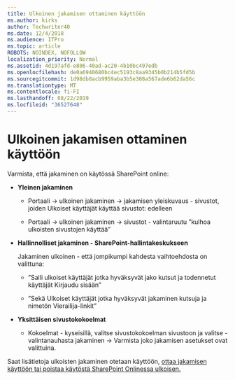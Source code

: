 ```yaml
---
title: Ulkoinen jakamisen ottaminen käyttöön
ms.author: kirks
author: Techwriter40
ms.date: 12/4/2018
ms.audience: ITPro
ms.topic: article
ROBOTS: NOINDEX, NOFOLLOW
localization_priority: Normal
ms.assetid: 4d197afd-e806-40ad-ac20-4b10bc497edb
ms.openlocfilehash: de0a6940680bc4ec5193c8aa9345b0b214b5fd5b
ms.sourcegitcommit: 1d98db8acb9959aba3b5e308a567ade6b62da56c
ms.translationtype: MT
ms.contentlocale: fi-FI
ms.lasthandoff: 08/22/2019
ms.locfileid: "36527648"
---
```

# <a name="enable-external-sharing"></a>Ulkoinen jakamisen ottaminen käyttöön

 Varmista, että jakaminen on käytössä SharePoint online:
  
- **Yleinen jakaminen**
    
  - Portaali -\> ulkoinen jakaminen -\> jakamisen yleiskuvaus - sivustot, joiden Ulkoiset käyttäjät käyttää sivustot: edelleen
    
  - Portaali -\> ulkoinen jakaminen -\> sivustot - valintaruutu ”kulhoa ulkoisten sivustojen käyttää”
    
- **Hallinnolliset jakaminen - SharePoint-hallintakeskukseen**
    
    Jakaminen ulkoinen - että jompikumpi kahdesta vaihtoehdosta on valittuna:
    
  - ”Salli ulkoiset käyttäjät jotka hyväksyvät jako kutsut ja todennetut käyttäjät Kirjaudu sisään”
    
  - ”Sekä Ulkoiset käyttäjät jotka hyväksyvät jakaminen kutsuja ja nimetön Vierailija-linkit”
    
- **Yksittäisen sivustokokoelmat**
    
  - Kokoelmat - kyseisillä, valitse sivustokokoelman sivustoon ja valitse - valintanauhasta jakaminen -\> Varmista joko jakamisen asetukset ovat valittuina.
    
Saat lisätietoja ulkoisten jakaminen otetaan käyttöön, [ottaa jakamisen käyttöön tai poistaa käytöstä SharePoint Onlinessa ulkoisen.](https://go.microsoft.com/fwlink/?linkid=2047681&amp;clcid=0x409)
  

